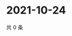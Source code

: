 # 2021-10-24

共 0 条

<!-- BEGIN WEIBO -->
<!-- 最后更新时间 Sun Oct 24 2021 08:39:21 GMT+0800 (China Standard Time) -->

<!-- END WEIBO -->

